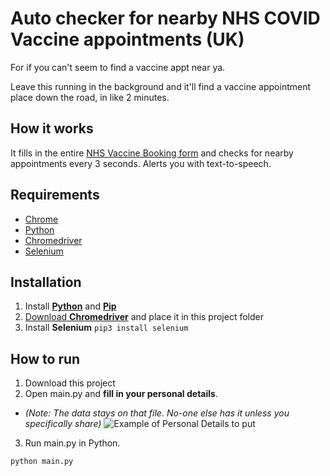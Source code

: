 # Auto checker for nearby NHS COVID Vaccine appointments (UK)

For if you can't seem to find a vaccine appt near ya.

Leave this running in the background and it'll find a vaccine appointment place down the road, in like 2 minutes.

## How it works
It fills in the entire [NHS Vaccine Booking form](https://www.nhs.uk/book-a-coronavirus-vaccination) and checks for nearby appointments every 3 seconds. Alerts you with text-to-speech.

## Requirements
- [Chrome](https://www.google.com/intl/en_uk/chrome/)
- [Python](https://www.python.org/downloads/)
- [Chromedriver](https://chromedriver.storage.googleapis.com/index.html?path=92.0.4515.43/)
- [Selenium](https://pypi.org/project/selenium/)

## Installation

1. Install [**Python**](https://www.python.org/downloads/) and [**Pip**](https://pip.pypa.io/en/stable/installing/)
3. [Download **Chromedriver**](https://chromedriver.storage.googleapis.com/index.html?path=92.0.4515.43/) and place it in this project folder
4. Install **Selenium** `pip3 install selenium`
## How to run

1. Download this project
2. Open main.py and **fill in your personal details**.
- *(Note: The data stays on that file. No-one else has it unless you specifically share)*
![Example of Personal Details to put](example-of-personal-details.png)
3. Run main.py in Python. 
```
python main.py
```
